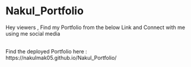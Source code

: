# Nakul_Portfolio
Hey viewers , Find my Portfolio from the below Link and Connect with me using me social media 

<br/> 
Find the deployed Portfolio here : https://nakulmak05.github.io/Nakul_Portfolio/
 
